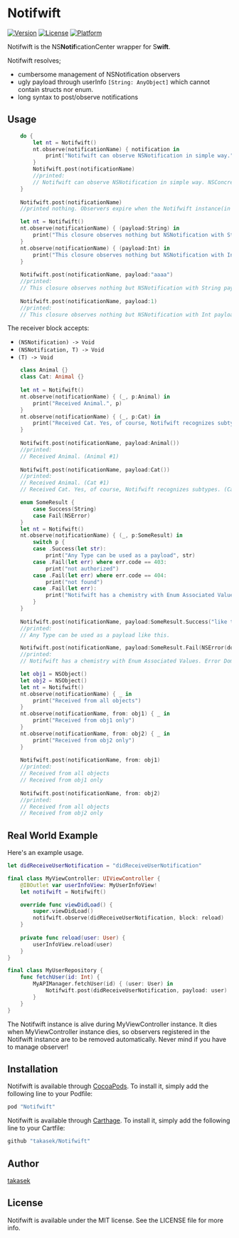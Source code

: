 # Notifwift

[![Version](https://img.shields.io/cocoapods/v/Notifwift.svg?style=flat)](http://cocoapods.org/pods/Notifwift)
[![License](https://img.shields.io/cocoapods/l/Notifwift.svg?style=flat)](http://cocoapods.org/pods/Notifwift)
[![Platform](https://img.shields.io/cocoapods/p/Notifwift.svg?style=flat)](http://cocoapods.org/pods/Notifwift)

Notifwift is the NS**Notif**icationCenter wrapper for S**wift**.

Notifwift resolves;

- cumbersome management of NSNotification observers
- ugly payload through userInfo `[String: AnyObject]` which cannot contain structs nor enum.
- long syntax to post/observe notifications


## Usage

```swift
    do {
        let nt = Notifwift()
        nt.observe(notificationName) { notification in
            print("Notifwift can observe NSNotification in simple way.", notification)
        }
        Notifwift.post(notificationName)
        //printed:
        // Notifwift can observe NSNotification in simple way. NSConcreteNotification 0x7fdfa0414b20 {name = Hoge}
    }
    
    Notifwift.post(notificationName)
    //printed nothing. Observers expire when the Notifwift instance(in this case) is destructed.
```

```swift
    let nt = Notifwift()
    nt.observe(notificationName) { (payload:String) in
        print("This closure observes nothing but NSNotification with String payload.", payload)
    }
    nt.observe(notificationName) { (payload:Int) in
        print("This closure observes nothing but NSNotification with Int payload.", payload)
    }
    
    Notifwift.post(notificationName, payload:"aaaa")
    //printed:
    // This closure observes nothing but NSNotification with String payload. aaaa
    
    Notifwift.post(notificationName, payload:1)
    //printed:
    // This closure observes nothing but NSNotification with Int payload. 1
```

The receiver block accepts:

- `(NSNotification) -> Void`
- `(NSNotification, T) -> Void`
- `(T) -> Void`

```swift
    class Animal {}
    class Cat: Animal {}
    
    let nt = Notifwift()
    nt.observe(notificationName) { (_, p:Animal) in
        print("Received Animal.", p)
    }
    nt.observe(notificationName) { (_, p:Cat) in
        print("Received Cat. Yes, of course, Notifwift recognizes subtypes.", p)
    }
    
    Notifwift.post(notificationName, payload:Animal())
    //printed:
    // Received Animal. (Animal #1)
    
    Notifwift.post(notificationName, payload:Cat())
    //printed:
    // Received Animal. (Cat #1)
    // Received Cat. Yes, of course, Notifwift recognizes subtypes. (Cat #1)
```

```swift
    enum SomeResult {
        case Success(String)
        case Fail(NSError)
    }
    let nt = Notifwift()
    nt.observe(notificationName) { (_, p:SomeResult) in
        switch p {
        case .Success(let str):
            print("Any Type can be used as a payload", str)
        case .Fail(let err) where err.code == 403:
            print("not authorized")
        case .Fail(let err) where err.code == 404:
            print("not found")
        case .Fail(let err):
            print("Notifwift has a chemistry with Enum Associated Values.", err)
        }
    }
    
    Notifwift.post(notificationName, payload:SomeResult.Success("like this."))
    //printed:
    // Any Type can be used as a payload like this.

    Notifwift.post(notificationName, payload:SomeResult.Fail(NSError(domain: "", code: 0, userInfo: nil)))
    //printed:
    // Notifwift has a chemistry with Enum Associated Values. Error Domain= Code=0 "(null)"
```

```swift
    let obj1 = NSObject()
    let obj2 = NSObject()
    let nt = Notifwift()
    nt.observe(notificationName) { _ in
        print("Received from all objects")
    }
    nt.observe(notificationName, from: obj1) { _ in
        print("Received from obj1 only")
    }
    nt.observe(notificationName, from: obj2) { _ in
        print("Received from obj2 only")
    }
    
    Notifwift.post(notificationName, from: obj1)
    //printed:
    // Received from all objects
    // Received from obj1 only
    
    Notifwift.post(notificationName, from: obj2)
    //printed:
    // Received from all objects
    // Received from obj2 only
```


## Real World Example

Here's an example usage.

```swift
let didReceiveUserNotification = "didReceiveUserNotification"

final class MyViewController: UIViewController {
    @IBOutlet var userInfoView: MyUserInfoView!
    let notifwift = Notifwift()

    override func viewDidLoad() {
        super.viewDidLoad()
        notifwift.observe(didReceiveUserNotification, block: reload)
    }
    
    private func reload(user: User) {
        userInfoView.reload(user)
    }
}

final class MyUserRepository {
    func fetchUser(id: Int) {
        MyAPIManager.fetchUser(id) { (user: User) in
            Notifwift.post(didReceiveUserNotification, payload: user)
        }
    }
}

```

The Notifwift instance is alive during MyViewController instance.
It dies when MyViewController instance dies, so observers registered in the Notifwift instance are to be removed automatically.  Never mind if you have to manage observer!


## Installation

Notifwift is available through [CocoaPods](http://cocoapods.org). To install it, simply add the following line to your Podfile:

```ruby
pod "Notifwift"
```

Notifwift is available through [Carthage](https://github.com/Carthage/Carthage). To install it, simply add the following line to your Cartfile:
 
```ruby
github "takasek/Notifwift"
```

## Author

[takasek](https://twitter.com/takasek)

## License

Notifwift is available under the MIT license. See the LICENSE file for more info.
